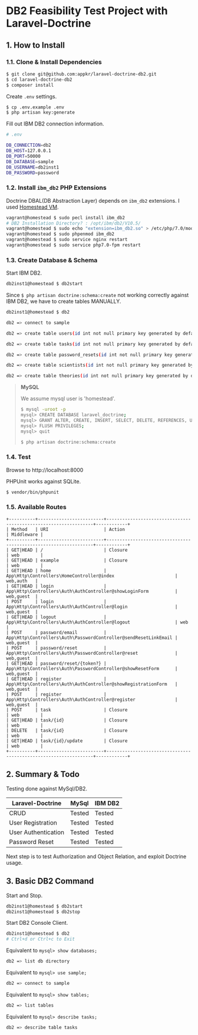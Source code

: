 # DB2 Feasibility Test Project with Laravel-Doctrine

## 1. How to Install

### 1.1. Clone & Install Dependencies

```sh
$ git clone git@github.com:appkr/laravel-doctrine-db2.git
$ cd laravel-doctrine-db2 
$ composer install
```

Create `.env` settings.

```sh
$ cp .env.example .env
$ php artisan key:generate
```

Fill out IBM DB2 connection information.

```sh
# .env

DB_CONNECTION=db2
DB_HOST=127.0.0.1
DB_PORT=50000
DB_DATABASE=sample
DB_USERNAME=db2inst1
DB_PASSWORD=password
```

### 1.2. Install `ibm_db2` PHP Extensions

Doctrine DBAL(DB Abstraction Layer) depends on `ibm_db2` extensions. I used [Homestead VM](https://laravel.com/docs/5.2/homestead).

```sh
vagrant@homestead $ sudo pecl install ibm_db2
# DB2 Installation Directory? : /opt/ibm/db2/V10.5/
vagrant@homestead $ sudo echo "extension=ibm_db2.so" > /etc/php/7.0/mods-available/ibm_db2.ini
vagrant@homestead $ sudo phpenmod ibm_db2
vagrant@homestead $ sudo service nginx restart
vagrant@homestead $ sudo service php7.0-fpm restart
```

### 1.3. Create Database & Schema

Start IBM DB2.

```sh
db2inst1@homestead $ db2start
```

Since `$ php artisan doctrine:schema:create` not working correctly against IBM DB2, we have to create tables MANUALLY.

```sh
db2inst1@homestead $ db2

db2 => connect to sample

db2 => create table users(id int not null primary key generated by default as identity(start with 1, increment by 1), name varchar(255), email varchar(255), password varchar(60), remember_token varchar(255), created_at timestamp, updated_at timestamp)

db2 => create table tasks(id int not null primary key generated by default as identity(start with 1, increment by 1), name varchar(255), created_at timestamp, updated_at timestamp)

db2 => create table password_resets(id int not null primary key generated by default as identity(start with 1, increment by 1), email varchar(255), token varchar(255), created_at timestamp)

db2 => create table scientists(id int not null primary key generated by default as identity(start with 1, increment by 1), firstname varchar(255), lastname varchar(255), created_at timestamp, updated_at timestamp)

db2 => create table theories(id int not null primary key generated by default as identity(start with 1, increment by 1), scientist_id int not null, title varchar(255), created_at timestamp, updated_at timestamp)
```

> **MySQL**
> 
> We assume mysql user is 'homestead'.
> 
> ```sh
> $ mysql -uroot -p
> mysql> CREATE DATABASE laravel_doctrine;
> mysql> GRANT ALTER, CREATE, INSERT, SELECT, DELETE, REFERENCES, UPDATE, DROP, EXECUTE, LOCK TABLES, INDEX ON laravel_doctrine.* TO 'homestead';
> mysql> FLUSH PRIVILEGES;
> mysql> quit
> ```
> 
> ```sh
> $ php artisan doctrine:schema:create
> ```

### 1.4. Test

Browse to http://localhost:8000

PHPUnit works against SQLite. 

```
$ vendor/bin/phpunit
```

### 1.5. Available Routes

```
+----------+-------------------------+-----------------------------------------------------------------+------------+
| Method   | URI                     | Action                                                          | Middleware |
+----------+-------------------------+-----------------------------------------------------------------+------------+
| GET|HEAD | /                       | Closure                                                         | web        |
| GET|HEAD | example                 | Closure                                                         | web        |
| GET|HEAD | home                    | App\Http\Controllers\HomeController@index                       | web,auth   |
| GET|HEAD | login                   | App\Http\Controllers\Auth\AuthController@showLoginForm          | web,guest  |
| POST     | login                   | App\Http\Controllers\Auth\AuthController@login                  | web,guest  |
| GET|HEAD | logout                  | App\Http\Controllers\Auth\AuthController@logout                 | web        |
| POST     | password/email          | App\Http\Controllers\Auth\PasswordController@sendResetLinkEmail | web,guest  |
| POST     | password/reset          | App\Http\Controllers\Auth\PasswordController@reset              | web,guest  |
| GET|HEAD | password/reset/{token?} | App\Http\Controllers\Auth\PasswordController@showResetForm      | web,guest  |
| GET|HEAD | register                | App\Http\Controllers\Auth\AuthController@showRegistrationForm   | web,guest  |
| POST     | register                | App\Http\Controllers\Auth\AuthController@register               | web,guest  |
| POST     | task                    | Closure                                                         | web        |
| GET|HEAD | task/{id}               | Closure                                                         | web        |
| DELETE   | task/{id}               | Closure                                                         | web        |
| GET|HEAD | task/{id}/update        | Closure                                                         | web        |
+----------+-------------------------+-----------------------------------------------------------------+------------+
```

## 2. Summary & Todo

Testing done against MySql/DB2. 

Laravel-Doctrine|MySql|IBM DB2
---|---|---
CRUD|Tested|Tested
User Registration|Tested|Tested
User Authentication|Tested|Tested
Password Reset|Tested|Tested

Next step is to test Authorization and Object Relation, and exploit Doctrine usage.

## 3. Basic DB2 Command

Start and Stop.

```sh
db2inst1@homestead $ db2start
db2inst1@homestead $ db2stop
```

Start DB2 Console Client.

```sh
db2inst1@homestead $ db2
# Ctrl+d or Ctrl+c to Exit
```

Equivalent to `mysql> show databases;`

```sh
db2 => list db directory
```

Equivalent to `mysql> use sample;`

```sh
db2 => connect to sample
```

Equivalent to `mysql> show tables;`

```sh
db2 => list tables
```

Equivalent to `mysql> describe tasks;`

```sh
db2 => describe table tasks
```